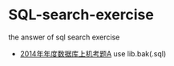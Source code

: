 # SQL-search-exercise
the answer of sql search exercise

- [2014年年度数据库上机考题A](https://github.com/NKUmaLi/SQL-search-exercise/blob/master/Exercise/2014%E5%B9%B4%E5%BA%A6%E6%95%B0%E6%8D%AE%E5%BA%93%E4%B8%8A%E6%9C%BA%E8%80%83%E9%A2%98A.md)
use lib.bak(.sql)
